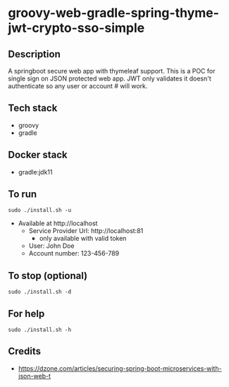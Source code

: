 # groovy-web-gradle-spring-thyme-jwt-crypto-sso-simple

## Description
A springboot secure web app with thymeleaf support.
This is a POC for single sign on JSON protected web app.
JWT only validates it doesn't authenticate so any
user or account # will work.

## Tech stack
- groovy
- gradle

## Docker stack
- gradle:jdk11

## To run
`sudo ./install.sh -u`
- Available at http://localhost
  - Service Provider Url: http://localhost:81
    - only available with valid token
  - User: John Doe
  - Account number: 123-456-789

## To stop (optional)
`sudo ./install.sh -d`

## For help
`sudo ./install.sh -h`

## Credits
- https://dzone.com/articles/securing-spring-boot-microservices-with-json-web-t
